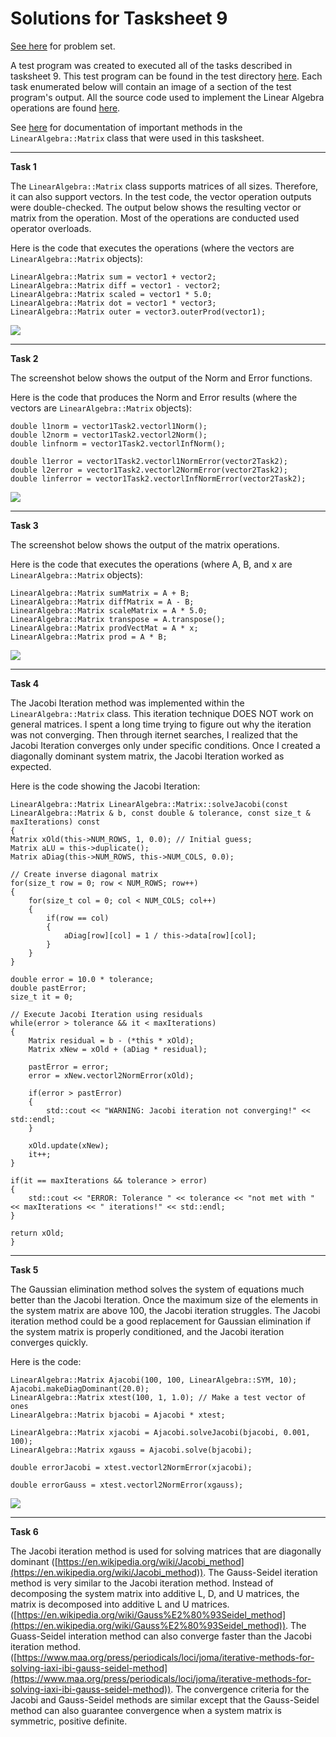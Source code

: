 # Solutions for Tasksheet 9
[See here](https://github.com/jvkoebbe/math4610/blob/master/tasksheets/tasksheet_09/html/tasksheet_09.html) for problem set.

A test program was created to executed all of the tasks described in tasksheet 9. This test program can be found in the test directory [here](../test/task9/task9.cpp). Each task enumerated below will contain an image of a section of the test program's output. All the source code used to implement the Linear Algebra operations are found [here](../src/linsolver.cpp).

See [here](../software_manual/README.md) for documentation of important methods in the `LinearAlgebra::Matrix` class that were used in this tasksheet.

<hr>

**Task 1**

The `LinearAlgebra::Matrix` class supports matrices of all sizes. Therefore, it can also support vectors. In the test code, the vector operation outputs were double-checked. The output below shows the resulting vector or matrix from the operation. Most of the operations are conducted used operator overloads.

Here is the code that executes the operations (where the vectors are `LinearAlgebra::Matrix` objects):

    LinearAlgebra::Matrix sum = vector1 + vector2;
    LinearAlgebra::Matrix diff = vector1 - vector2;
    LinearAlgebra::Matrix scaled = vector1 * 5.0;
    LinearAlgebra::Matrix dot = vector1 * vector3;
    LinearAlgebra::Matrix outer = vector3.outerProd(vector1);

![](../images/tasksheet9_task1.JPG)

<hr>

**Task 2**

The screenshot below shows the output of the Norm and Error functions.

Here is the code that produces the Norm and Error results (where the vectors are `LinearAlgebra::Matrix` objects):

    double l1norm = vector1Task2.vectorl1Norm();
    double l2norm = vector1Task2.vectorl2Norm();
    double linfnorm = vector1Task2.vectorlInfNorm();
    
    double l1error = vector1Task2.vectorl1NormError(vector2Task2);
    double l2error = vector1Task2.vectorl2NormError(vector2Task2);
    double linferror = vector1Task2.vectorlInfNormError(vector2Task2);

![](../images/tasksheet9_task2.JPG)

<hr>

**Task 3**

The screenshot below shows the output of the matrix operations. 

Here is the code that executes the operations (where A, B, and x are `LinearAlgebra::Matrix` objects):

    LinearAlgebra::Matrix sumMatrix = A + B;
    LinearAlgebra::Matrix diffMatrix = A - B;
    LinearAlgebra::Matrix scaleMatrix = A * 5.0;
    LinearAlgebra::Matrix transpose = A.transpose();
    LinearAlgebra::Matrix prodVectMat = A * x;
    LinearAlgebra::Matrix prod = A * B;

![](../images/tasksheet9_task3.JPG)

<hr>

**Task 4**

The Jacobi Iteration method was implemented within the `LinearAlgebra::Matrix` class. This iteration technique DOES NOT work on general matrices. I spent a long time trying to figure out why the iteration was not converging. Then through iternet searches, I realized that the Jacobi Iteration converges only under specific conditions. Once I created a diagonally dominant system matrix, the Jacobi Iteration worked as expected.

Here is the code showing the Jacobi Iteration:

    LinearAlgebra::Matrix LinearAlgebra::Matrix::solveJacobi(const LinearAlgebra::Matrix & b, const double & tolerance, const size_t & maxIterations) const
    {
    Matrix xOld(this->NUM_ROWS, 1, 0.0); // Initial guess;
    Matrix aLU = this->duplicate();
    Matrix aDiag(this->NUM_ROWS, this->NUM_COLS, 0.0);

    // Create inverse diagonal matrix
    for(size_t row = 0; row < NUM_ROWS; row++)
    {
        for(size_t col = 0; col < NUM_COLS; col++)
        {
            if(row == col)
            {
                aDiag[row][col] = 1 / this->data[row][col];
            }
        }
    }

    double error = 10.0 * tolerance;
    double pastError;
    size_t it = 0;

    // Execute Jacobi Iteration using residuals
    while(error > tolerance && it < maxIterations)
    {
        Matrix residual = b - (*this * xOld);
        Matrix xNew = xOld + (aDiag * residual);

        pastError = error;
        error = xNew.vectorl2NormError(xOld);

        if(error > pastError)
        {
            std::cout << "WARNING: Jacobi iteration not converging!" << std::endl;
        }

        xOld.update(xNew);
        it++;
    }
    
    if(it == maxIterations && tolerance > error)
    {
        std::cout << "ERROR: Tolerance " << tolerance << "not met with " << maxIterations << " iterations!" << std::endl;
    }

    return xOld;
    }


<hr>

**Task 5**

The Gaussian elimination method solves the system of equations much better than the Jacobi Iteration. Once the maximum size of the elements in the system matrix are above 100, the Jacobi iteration struggles. The Jacobi iteration method could be a good replacement for Gaussian elimination if the system matrix is properly conditioned, and the Jacobi iteration converges quickly.

Here is the code:

    LinearAlgebra::Matrix Ajacobi(100, 100, LinearAlgebra::SYM, 10);
    Ajacobi.makeDiagDominant(20.0);
    LinearAlgebra::Matrix xtest(100, 1, 1.0); // Make a test vector of ones
    LinearAlgebra::Matrix bjacobi = Ajacobi * xtest;

    LinearAlgebra::Matrix xjacobi = Ajacobi.solveJacobi(bjacobi, 0.001, 100);
    LinearAlgebra::Matrix xgauss = Ajacobi.solve(bjacobi);

    double errorJacobi = xtest.vectorl2NormError(xjacobi);

    double errorGauss = xtest.vectorl2NormError(xgauss);

![](../images/tasksheet9_task5.JPG)

<hr>

**Task 6**

The Jacobi iteration method is used for solving matrices that are diagonally dominant ([https://en.wikipedia.org/wiki/Jacobi_method](https://en.wikipedia.org/wiki/Jacobi_method)). The Gauss-Seidel iteration method is very similar to the Jacobi iteration method. Instead of decomposing the system matrix into additive L, D, and U matrices, the matrix is decomposed into additive L and U matrices. ([https://en.wikipedia.org/wiki/Gauss%E2%80%93Seidel_method](https://en.wikipedia.org/wiki/Gauss%E2%80%93Seidel_method)). The Guass-Seidel interation method can also converge faster than the Jacobi iteration method. ([https://www.maa.org/press/periodicals/loci/joma/iterative-methods-for-solving-iaxi-ibi-gauss-seidel-method](https://www.maa.org/press/periodicals/loci/joma/iterative-methods-for-solving-iaxi-ibi-gauss-seidel-method)). The convergence criteria for the Jacobi and Gauss-Seidel methods are similar except that the Gauss-Seidel method can also guarantee convergence when a system matrix is symmetric, positive definite.
